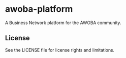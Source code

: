 # awoba-platform
A Business Network platform for the AWOBA community.

## License
See the LICENSE file for license rights and limitations.
